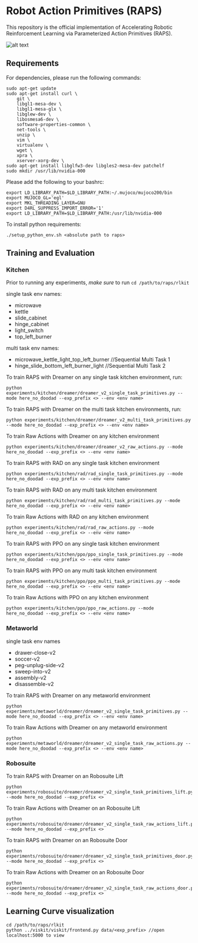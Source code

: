 # Robot Action Primitives (RAPS)

This repository is the official implementation of Accelerating Robotic Reinforcement Learning via Parameterized Action Primitives (RAPS).

![alt text](readme_files/raps.png)
## Requirements
For dependencies, please run the following commands:
```
sudo apt-get update
sudo apt-get install curl \
    git \
    libgl1-mesa-dev \
    libgl1-mesa-glx \
    libglew-dev \
    libosmesa6-dev \
    software-properties-common \
    net-tools \
    unzip \
    vim \
    virtualenv \
    wget \
    xpra \
    xserver-xorg-dev \
sudo apt-get install libglfw3-dev libgles2-mesa-dev patchelf
sudo mkdir /usr/lib/nvidia-000
```

Please add the following to your bashrc:
```
export LD_LIBRARY_PATH=$LD_LIBRARY_PATH:~/.mujoco/mujoco200/bin
export MUJOCO_GL='egl'
export MKL_THREADING_LAYER=GNU
export D4RL_SUPPRESS_IMPORT_ERROR='1'
export LD_LIBRARY_PATH=$LD_LIBRARY_PATH:/usr/lib/nvidia-000
```

To install python requirements:

```
./setup_python_env.sh <absolute path to raps>
```

## Training and Evaluation

### Kitchen

Prior to running any experiments, *make sure* to run `cd /path/to/raps/rlkit`

single task env names:
* microwave
* kettle
* slide_cabinet
* hinge_cabinet
* light_switch
* top_left_burner

multi task env names:
* microwave_kettle_light_top_left_burner //Sequential Multi Task 1
* hinge_slide_bottom_left_burner_light //Sequential Multi Task 2

To train RAPS with Dreamer on any single task kitchen environment, run:
```train
python experiments/kitchen/dreamer/dreamer_v2_single_task_primitives.py --mode here_no_doodad --exp_prefix <> --env <env name>
```

To train RAPS with Dreamer on the multi task kitchen environments, run:
```train
python experiments/kitchen/dreamer/dreamer_v2_multi_task_primitives.py --mode here_no_doodad --exp_prefix <> --env <env name>
```

To train Raw Actions with Dreamer on any kitchen environment
```train
python experiments/kitchen/dreamer/dreamer_v2_raw_actions.py --mode here_no_doodad --exp_prefix <> --env <env name>
```

To train RAPS with RAD on any single task kitchen environment
```train
python experiments/kitchen/rad/rad_single_task_primitives.py --mode here_no_doodad --exp_prefix <> --env <env name>
```

To train RAPS with RAD on any multi task kitchen environment
```train
python experiments/kitchen/rad/rad_multi_task_primitives.py --mode here_no_doodad --exp_prefix <> --env <env name>
```

To train Raw Actions with RAD on any kitchen environment
```train
python experiments/kitchen/rad/rad_raw_actions.py --mode here_no_doodad --exp_prefix <> --env <env name>
```

To train RAPS with PPO on any single task kitchen environment
```train
python experiments/kitchen/ppo/ppo_single_task_primitives.py --mode here_no_doodad --exp_prefix <> --env <env name>
```

To train RAPS with PPO on any multi task kitchen environment
```train
python experiments/kitchen/ppo/ppo_multi_task_primitives.py --mode here_no_doodad --exp_prefix <> --env <env name>
```

To train Raw Actions with PPO on any kitchen environment
```train
python experiments/kitchen/ppo/ppo_raw_actions.py --mode here_no_doodad --exp_prefix <> --env <env name>
```

### Metaworld
single task env names
* drawer-close-v2
* soccer-v2
* peg-unplug-side-v2
* sweep-into-v2
* assembly-v2
* disassemble-v2

To train RAPS with Dreamer on any metaworld environment
```train
python experiments/metaworld/dreamer/dreamer_v2_single_task_primitives.py --mode here_no_doodad --exp_prefix <> --env <env name>
```

To train Raw Actions with Dreamer on any metaworld environment
```train
python experiments/metaworld/dreamer/dreamer_v2_single_task_raw_actions.py --mode here_no_doodad --exp_prefix <> --env <env name>
```

### Robosuite
To train RAPS with Dreamer on an Robosuite Lift
```train
python experiments/robosuite/dreamer/dreamer_v2_single_task_primitives_lift.py --mode here_no_doodad --exp_prefix <>
```

To train Raw Actions with Dreamer on an Robosuite Lift
```train
python experiments/robosuite/dreamer/dreamer_v2_single_task_raw_actions_lift.py --mode here_no_doodad --exp_prefix <>
```

To train RAPS with Dreamer on an Robosuite Door
```train
python experiments/robosuite/dreamer/dreamer_v2_single_task_primitives_door.py --mode here_no_doodad --exp_prefix <>
```

To train Raw Actions with Dreamer on an Robosuite Door
```train
python experiments/robosuite/dreamer/dreamer_v2_single_task_raw_actions_door.py --mode here_no_doodad --exp_prefix <>
```

## Learning Curve visualization

```
cd /path/to/raps/rlkit
python ../viskit/viskit/frontend.py data/<exp_prefix> //open localhost:5000 to view
```
